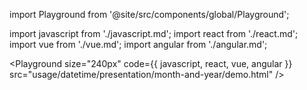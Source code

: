 import Playground from '@site/src/components/global/Playground';

import javascript from './javascript.md';
import react from './react.md';
import vue from './vue.md';
import angular from './angular.md';

<Playground size="240px" code={{ javascript, react, vue, angular }} src="usage/datetime/presentation/month-and-year/demo.html" />
